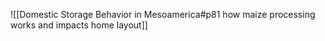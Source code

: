 ![[Domestic Storage Behavior in Mesoamerica#p81 how maize processing works and impacts home layout]]